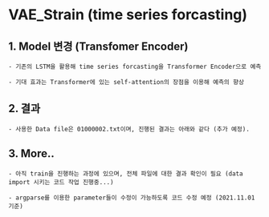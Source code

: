# VAE_Strain (time series forcasting)

## 1. Model 변경 (Transfomer Encoder)

    - 기존의 LSTM을 활용해 time series forcasting을 Transformer Encoder으로 예측
    
    - 기대 효과는 Transformer에 있는 self-attention의 장점을 이용해 예측의 향상 

## 2. 결과
    
    - 사용한 Data file은 01000002.txt이며, 진행된 결과는 아래와 같다 (추가 예정). 
    
## 3. More..

    - 아직 train을 진행하는 과정에 있으며, 전체 파일에 대한 결과 확인이 필요 (data import 시키는 코드 작업 진행중...)

    - argparse를 이용한 parameter들이 수정이 가능하도록 코드 수정 예정 (2021.11.01 기준)


